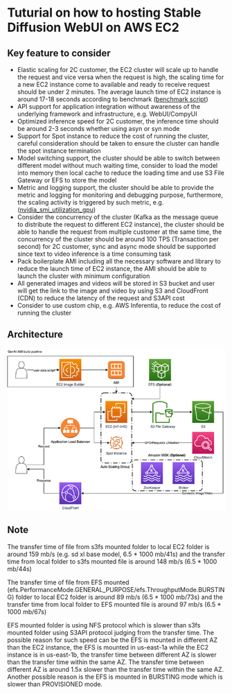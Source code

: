 # Tuturial on how to hosting Stable Diffusion WebUI on AWS EC2

## Key feature to consider

- Elastic scaling for 2C customer, the EC2 cluster will scale up to handle the request and vice versa when the request is high, the scaling time for a new EC2 instance come to available and ready to receive request should be under 2 minutes. The average launch time of EC2 instance is around 17-18 seconds according to benchmark ([benchmark script](../scripts/ec2-benchmark.sh))
- API support for application integration without awareness of the underlying framework and infrastructure, e.g. WebUI/CompyUI
- Optimized inference speed for 2C customer, the inference time should be around 2-3 seconds whether using asyn or syn mode
- Support for Spot instance to reduce the cost of running the cluster, careful consideration should be taken to ensure the cluster can handle the spot instance termination
- Model switching support, the cluster should be able to switch between different model without much waiting time, consider to load the model into memory then local cache to reduce the loading time and use S3 File Gateway or EFS to store the model
- Metric and logging support, the cluster should be able to provide the metric and logging for monitoring and debugging purpose, furthermore, the scaling activity is triggered by such metric, e.g. ([nvidia_smi_utilization_gpu](https://docs.aws.amazon.com/AmazonCloudWatch/latest/monitoring/CloudWatch-Agent-NVIDIA-GPU.html))
- Consider the concurrency of the cluster (Kafka as the message queue to distribute the request to different EC2 instance), the cluster should be able to handle the request from multiple customer at the same time, the concurrency of the cluster should be around 100 TPS (Transaction per second) for 2C customer, sync and async mode should be supported since text to video inference is a time consuming task
- Pack boilerplate AMI including all the necessary software and library to reduce the launch time of EC2 instance, the AMI should be able to launch the cluster with minimum configuration
- All generated images and videos will be stored in S3 bucket and user will get the link to the image and video by using S3 and CloudFront (CDN) to reduce the latency of the request and S3API cost
- Consider to use custom chip, e.g. AWS Inferentia, to reduce the cost of running the cluster

## Architecture
<img src='docs/images/architecture.png'>

## Note
The transfer time of file from s3fs mounted folder to local EC2 folder is around 159 mb/s (e.g. sd xl base model, 6.5 * 1000 mb/41s) and the transfer time from local folder to s3fs mounted file is around 148 mb/s (6.5 * 1000 mb/44s)

The transfer time of file from EFS mounted (efs.PerformanceMode.GENERAL_PURPOSE/efs.ThroughputMode.BURSTING) folder to local EC2 folder is around 89 mb/s (6.5 * 1000 mb/73s) and the transfer time from local folder to EFS mounted file is around 97 mb/s (6.5 * 1000 mb/67s)

EFS mounted folder is using NFS protocol which is slower than s3fs mounted folder using S3API protocol judging from the transfer time. The possible reason for such speed can be the EFS is mounted in different AZ than the EC2 instance, the EFS is mounted in us-east-1a while the EC2 instance is in us-east-1b, the transfer time between different AZ is slower than the transfer time within the same AZ. The transfer time between different AZ is around 1.5x slower than the transfer time within the same AZ. Another possible reason is the EFS is mounted in BURSTING mode which is slower than PROVISIONED mode.